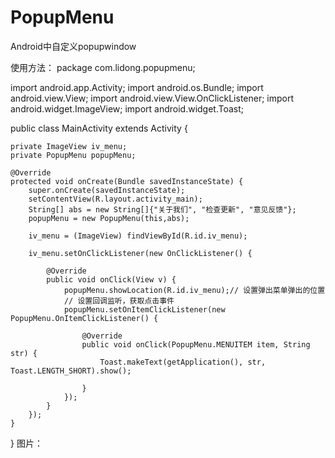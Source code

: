 # PopupMenu
Android中自定义popupwindow

使用方法：
package com.lidong.popupmenu;

import android.app.Activity;
import android.os.Bundle;
import android.view.View;
import android.view.View.OnClickListener;
import android.widget.ImageView;
import android.widget.Toast;


public class MainActivity extends Activity {

	private ImageView iv_menu;
	private PopupMenu popupMenu;

	@Override
	protected void onCreate(Bundle savedInstanceState) {
		super.onCreate(savedInstanceState);
		setContentView(R.layout.activity_main);
		String[] abs = new String[]{"关于我们", "检查更新", "意见反馈"};
		popupMenu = new PopupMenu(this,abs);

		iv_menu = (ImageView) findViewById(R.id.iv_menu);

		iv_menu.setOnClickListener(new OnClickListener() {

			@Override
			public void onClick(View v) {
				popupMenu.showLocation(R.id.iv_menu);// 设置弹出菜单弹出的位置
				// 设置回调监听，获取点击事件
				popupMenu.setOnItemClickListener(new PopupMenu.OnItemClickListener() {

					@Override
					public void onClick(PopupMenu.MENUITEM item, String str) {
						Toast.makeText(getApplication(), str, Toast.LENGTH_SHORT).show();

					}
				});
			}
		});
	}
}
图片：

